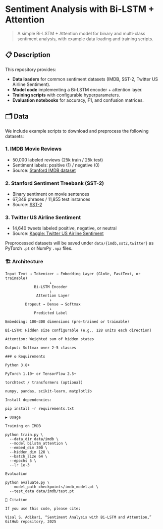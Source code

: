 # Sentiment Analysis with Bi-LSTM + Attention

> A simple Bi-LSTM + Attention model for binary and multi-class sentiment analysis, with example data loading and training scripts.

## 📋 Description

This repository provides:

- **Data loaders** for common sentiment datasets (IMDB, SST-2, Twitter US Airline Sentiment).
- **Model code** implementing a Bi-LSTM encoder + attention layer.
- **Training scripts** with configurable hyperparameters.
- **Evaluation notebooks** for accuracy, F1, and confusion matrices.

## 🗂️ Data

We include example scripts to download and preprocess the following datasets:

### 1. IMDB Movie Reviews

- 50,000 labeled reviews (25k train / 25k test)
- Sentiment labels: positive (1) / negative (0)
- Source: [Stanford IMDB dataset](http://ai.stanford.edu/~amaas/data/sentiment/)

### 2. Stanford Sentiment Treebank (SST-2)

- Binary sentiment on movie sentences
- 67,349 phrases / 11,855 test instances
- Source: [SST-2](https://nlp.stanford.edu/sentiment/index.html)

### 3. Twitter US Airline Sentiment

- 14,640 tweets labeled positive, negative, or neutral
- Source: [Kaggle: Twitter US Airline Sentiment](https://www.kaggle.com/crowdflower/twitter-airline-sentiment)

Preprocessed datasets will be saved under `data/{imdb,sst2,twitter}` as PyTorch `.pt` or NumPy `.npz` files.

### 🏗️ Architecture

```text
Input Text → Tokenizer → Embedding Layer (GloVe, FastText, or trainable)
                    ↓
             Bi-LSTM Encoder
                    ↓
              Attention Layer
                    ↓
         Dropout → Dense → Softmax
                    ↓
             Predicted Label

Embedding: 100–300 dimensions (pre-trained or trainable)

Bi-LSTM: Hidden size configurable (e.g., 128 units each direction)

Attention: Weighted sum of hidden states

Output: Softmax over 2–5 classes

### ⚙️ Requirements

Python 3.8+

PyTorch 1.10+ or TensorFlow 2.5+

torchtext / transformers (optional)

numpy, pandas, scikit-learn, matplotlib

Install dependencies:

pip install -r requirements.txt

▶️ Usage

Training on IMDB

python train.py \
  --data_dir data/imdb \
  --model bilstm_attention \
  --embed_dim 300 \
  --hidden_dim 128 \
  --batch_size 64 \
  --epochs 5 \
  --lr 1e-3

Evaluation

python evaluate.py \
  --model_path checkpoints/imdb_model.pt \
  --test_data data/imdb/test.pt

📖 Citation

If you use this code, please cite:

Visal S. Adikari, “Sentiment Analysis with Bi-LSTM and Attention,” GitHub repository, 2025

